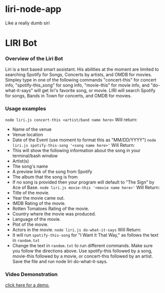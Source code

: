 # liri-node-app
Like a really dumb siri
# LIRI Bot

### Overview of the Liri Bot

Liri is a text based smart assistant.  His abilities at the moment are limited to searching Spotify for Songs, Concerts by artists, and OMDB for movies.  Simpley type in one of the following commands "concert-this" for concert info, "spotify-this_song" for song info, "movie-this" for movie info, and "do-what-it-says" will get liri's favorite song, or movie.  LIRI will search Spotify for songs, Bands in Town for concerts, and OMDB for movies.

### Usage examples

`node liri.js concert-this <artist/band name here>` Will return:
* Name of the venue
* Venue location
* Date of the Event (use moment to format this as "MM/DD/YYYY")
`node liri.js spotify-this-song '<song name here>'` Will Return:
* This will show the following information about the song in your terminal/bash window
* Artist(s)
* The song's name
* A preview link of the song from Spotify
* The album that the song is from
* If no song is provided then your program will default to "The Sign" by Ace of Base.
`node liri.js movie-this '<movie name here>'` Will Return:
* Title of the movie.
* Year the movie came out.
* IMDB Rating of the movie.
* Rotten Tomatoes Rating of the movie.
* Country where the movie was produced.
* Language of the movie.
* Plot of the movie.
* Actors in the movie.
`node liri.js do-what-it-says` Will Return: 
* It will run `spotify-this-song` for "I Want it That Way," as follows the text in `random.txt`
* Change the text in `random.txt` to run different commands.  Make sure you follow the directions above.  Use spotify-this followed by a song, movie-this followed by a movie, or concert-this followed by an artist.  Save the file and run node liri do-what-it-says.

### Video Demonstration
  
[click here for a demo](https://drive.google.com/file/d/1LJ-pXLn7InjuVbxN7pBy2lVHp41QTtCr/view?usp=sharing),
